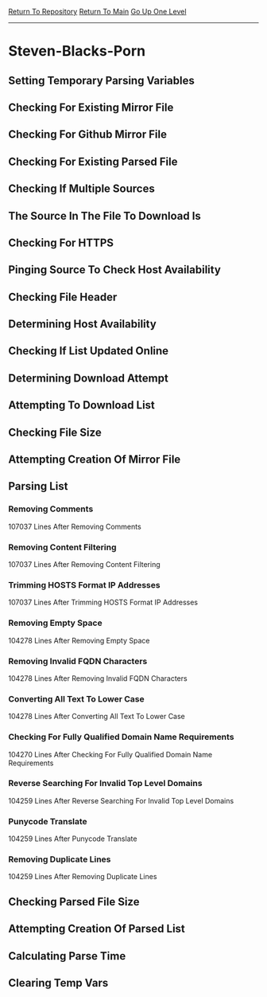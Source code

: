 [Return To Repository](https://github.com/bast69/piholeparser/)
[Return To Main](https://github.com/bast69/piholeparser/blob/master/RecentRunLogs/Mainlog.md)
[Go Up One Level](https://github.com/bast69/piholeparser/blob/master/RecentRunLogs/TopLevelScripts/30-Processing-External-Blacklists.md)
____________________________________
# Steven-Blacks-Porn
## Setting Temporary Parsing Variables
## Checking For Existing Mirror File
## Checking For Github Mirror File
## Checking For Existing Parsed File
## Checking If Multiple Sources
## The Source In The File To Download Is
## Checking For HTTPS
## Pinging Source To Check Host Availability
## Checking File Header
## Determining Host Availability
## Checking If List Updated Online
## Determining Download Attempt
## Attempting To Download List
## Checking File Size
## Attempting Creation Of Mirror File
## Parsing List
### Removing Comments
107037 Lines After Removing Comments
### Removing Content Filtering
107037 Lines After Removing Content Filtering
### Trimming HOSTS Format IP Addresses
107037 Lines After Trimming HOSTS Format IP Addresses
### Removing Empty Space
104278 Lines After Removing Empty Space
### Removing Invalid FQDN Characters
104278 Lines After Removing Invalid FQDN Characters
### Converting All Text To Lower Case
104278 Lines After Converting All Text To Lower Case
### Checking For Fully Qualified Domain Name Requirements
104270 Lines After Checking For Fully Qualified Domain Name Requirements
### Reverse Searching For Invalid Top Level Domains
104259 Lines After Reverse Searching For Invalid Top Level Domains
### Punycode Translate
104259 Lines After Punycode Translate
### Removing Duplicate Lines
104259 Lines After Removing Duplicate Lines
## Checking Parsed File Size
## Attempting Creation Of Parsed List
## Calculating Parse Time
## Clearing Temp Vars

